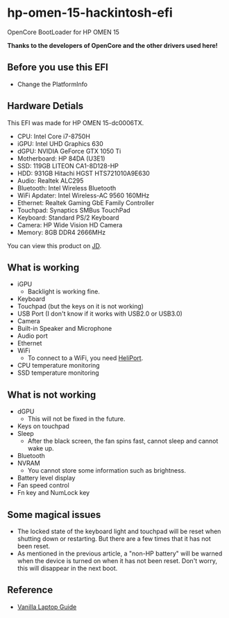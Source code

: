 # hp-omen-15-hackintosh-efi

OpenCore BootLoader for HP OMEN 15

**Thanks to the developers of OpenCore and the other drivers used here!**

## Before you use this EFI

- Change the PlatformInfo

## Hardware Detials

This EFI was made for HP OMEN 15-dc0006TX.

- CPU: Intel Core i7-8750H
- iGPU: Intel UHD Graphics 630
- dGPU: NVIDIA GeForce GTX 1050 Ti
- Motherboard: HP 84DA (U3E1)
- SSD: 119GB LITEON CA1-8D128-HP
- HDD: 931GB Hitachi HGST HTS721010A9E630
- Audio: Realtek ALC295
- Bluetooth: Intel Wireless Bluetooth
- WiFi Apdater: Intel Wireless-AC 9560 160MHz
- Ethernet: Realtek Gaming GbE Family Controller
- Touchpad: Synaptics SMBus TouchPad
- Keyboard: Standard PS/2 Keyboard
- Camera: HP Wide Vision HD Camera
- Memory: 8GB DDR4 2666MHz

You can view this product on [JD](https://item.jd.com/7649695.html).

## What is working

- iGPU
    - Backlight is working fine.
- Keyboard
- Touchpad (but the keys on it is not working)
- USB Port (I don't know if it works with USB2.0 or USB3.0)
- Camera
- Built-in Speaker and Microphone
- Audio port
- Ethernet
- WiFi
    - To connect to a WiFi, you need [HeliPort](https://github.com/OpenIntelWireless/HeliPort/releases/latest).
- CPU temperature monitoring
- SSD temperature monitoring

## What is not working

- dGPU
    - This will not be fixed in the future.
- Keys on touchpad
- Sleep
    - After the black screen, the fan spins fast, cannot sleep and cannot wake up.
- Bluetooth
- NVRAM
    - You cannot store some information such as brightness.
- Battery level display
- Fan speed control
- Fn key and NumLock key

## Some magical issues

- The locked state of the keyboard light and touchpad will be reset when shutting down or restarting. But there are a few times that it has not been reset.
- As mentioned in the previous article, a "non-HP battery" will be warned when the device is turned on when it has not been reset. Don't worry, this will disappear in the next boot.

## Reference

- [Vanilla Laptop Guide](https://dortania.github.io/vanilla-laptop-guide/)
